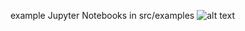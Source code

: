 example Jupyter Notebooks in src/examples
![alt text]([[https://private-user-images.githubusercontent.com/107442872/459087104-d70a6aa0-2217-4dd0-8820-233690a810b1.png?jwt=eyJhbGciOiJIUzI1NiIsInR5cCI6IkpXVCJ9.eyJpc3MiOiJnaXRodWIuY29tIiwiYXVkIjoicmF3LmdpdGh1YnVzZXJjb250ZW50LmNvbSIsImtleSI6ImtleTUiLCJleHAiOjE3NTA4ODcwNzksIm5iZiI6MTc1MDg4Njc3OSwicGF0aCI6Ii8xMDc0NDI4NzIvNDU5MDg3MTA0LWQ3MGE2YWEwLTIyMTctNGRkMC04ODIwLTIzMzY5MGE4MTBiMS5wbmc_WC1BbXotQWxnb3JpdGhtPUFXUzQtSE1BQy1TSEEyNTYmWC1BbXotQ3JlZGVudGlhbD1BS0lBVkNPRFlMU0E1M1BRSzRaQSUyRjIwMjUwNjI1JTJGdXMtZWFzdC0xJTJGczMlMkZhd3M0X3JlcXVlc3QmWC1BbXotRGF0ZT0yMDI1MDYyNVQyMTI2MTlaJlgtQW16LUV4cGlyZXM9MzAwJlgtQW16LVNpZ25hdHVyZT1mY2EwYjBhNGEwMWE3NGVkMDZmMzcwZjIyZjRjZDIwOTVlOTNhYzEyY2I1Y2M5Yjc4NWE4YzJiNzliYTBmMjg4JlgtQW16LVNpZ25lZEhlYWRlcnM9aG9zdCJ9._Or3GfOqXkC0sV6PQT5ARTPULgqrKb2KDrcd_ksjZQY](https://private-user-images.githubusercontent.com/107442872/459087104-d70a6aa0-2217-4dd0-8820-233690a810b1.png?jwt=eyJhbGciOiJIUzI1NiIsInR5cCI6IkpXVCJ9.eyJpc3MiOiJnaXRodWIuY29tIiwiYXVkIjoicmF3LmdpdGh1YnVzZXJjb250ZW50LmNvbSIsImtleSI6ImtleTUiLCJleHAiOjE3NTExNzUxMDIsIm5iZiI6MTc1MTE3NDgwMiwicGF0aCI6Ii8xMDc0NDI4NzIvNDU5MDg3MTA0LWQ3MGE2YWEwLTIyMTctNGRkMC04ODIwLTIzMzY5MGE4MTBiMS5wbmc_WC1BbXotQWxnb3JpdGhtPUFXUzQtSE1BQy1TSEEyNTYmWC1BbXotQ3JlZGVudGlhbD1BS0lBVkNPRFlMU0E1M1BRSzRaQSUyRjIwMjUwNjI5JTJGdXMtZWFzdC0xJTJGczMlMkZhd3M0X3JlcXVlc3QmWC1BbXotRGF0ZT0yMDI1MDYyOVQwNTI2NDJaJlgtQW16LUV4cGlyZXM9MzAwJlgtQW16LVNpZ25hdHVyZT0xOTNlYTQ1ZmI4ZjIyODA1ZGVlNzE0ZDc1ODE4YjY3NWFmNzM2MTAwMjgyNzY5ZTRhYzY0ZjUyN2JjNmY2NmEyJlgtQW16LVNpZ25lZEhlYWRlcnM9aG9zdCJ9.vnCqSUzCwerGR-4rhmjPPjd94bSqCjI57RaRKnH1uK0)](https://github.com/yunqibillyli/siltsong/issues/1#issue-3177007605))
